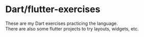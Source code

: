 # Dart/flutter-exercises
These are my Dart exercises practicing the language. <br>
There are also some flutter projects to try layouts, widgets, etc.
